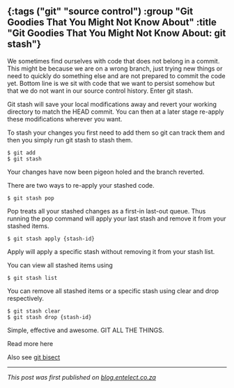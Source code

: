 {:tags ("git" "source control")
 :group "Git Goodies That You Might Not Know About"
 :title "Git Goodies That You Might Not Know About: git stash"}
-----
We sometimes find ourselves with code that does not belong in a commit. This might be because we are on a wrong branch, just trying new things or need to quickly do something else and are not prepared to commit the code yet. Bottom line is we sit with code that we want to persist somehow but that we do not want in our source control history. Enter git stash.

Git stash will save your local modifications away and revert your working directory to match the HEAD commit. You can then at a later stage re-apply these modifications wherever you want.

To stash your changes you first need to add them so git can track them and then you simply run git stash to stash them.
<pre><code class="language-css">$ git add
$ git stash</code></pre>

Your changes have now been pigeon holed and the branch reverted.

There are two ways to re-apply your stashed code. 

<pre><code class="language-bash">$ git stash pop</code></pre>
Pop treats all your stashed changes as a first-in last-out queue. Thus running the pop command will apply your last stash and remove it from your stashed items.

<pre><code class="language-bash">$ git stash apply {stash-id}</code></pre>
Apply will apply a specific stash without removing it from your stash list. 

You can view all stashed items using

<pre><code class="language-bash">$ git stash list</code></pre>
You can remove all stashed items or a specific stash using clear and drop respectively.

<pre><code class="language-bash">$ git stash clear
$ git stash drop {stash-id}</code></pre>
Simple, effective and awesome. GIT ALL THE THINGS.

Read more here

Also see [git bisect](/git-bisect/)
___
*This post was first published on [blog.entelect.co.za](http://blog.entelect.co.za/home)*

<a href="http://www.codeproject.com/script/Articles/BlogFeedList.aspx?amid=8804440" rel="tag" style="display:none">CodeProject</a>
